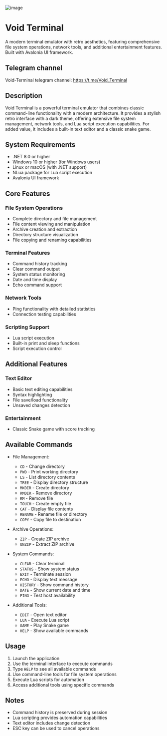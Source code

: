 ![image](https://github.com/user-attachments/assets/b735c2f7-4f30-49e8-b88a-db0bfaf7b6cb)

# Void Terminal

A modern terminal emulator with retro aesthetics, featuring comprehensive file system operations, network tools, and additional entertainment features. Built with Avalonia UI framework.

## Telegram channel

Void-Terminal telegram channel: https://t.me/Void_Terminal

## Description

Void Terminal is a powerful terminal emulator that combines classic command-line functionality with a modern architecture. It provides a stylish retro interface with a dark theme, offering extensive file system management, network tools, and Lua script execution capabilities. For added value, it includes a built-in text editor and a classic snake game.

## System Requirements

- .NET 8.0 or higher
- Windows 10 or higher (for Windows users)
- Linux or macOS (with .NET support)
- NLua package for Lua script execution
- Avalonia UI framework

## Core Features

### File System Operations
- Complete directory and file management
- File content viewing and manipulation
- Archive creation and extraction
- Directory structure visualization
- File copying and renaming capabilities

### Terminal Features
- Command history tracking
- Clear command output
- System status monitoring
- Date and time display
- Echo command support

### Network Tools
- Ping functionality with detailed statistics
- Connection testing capabilities

### Scripting Support
- Lua script execution
- Built-in print and sleep functions
- Script execution control

## Additional Features

### Text Editor
- Basic text editing capabilities
- Syntax highlighting
- File save/load functionality
- Unsaved changes detection

### Entertainment
- Classic Snake game with score tracking

## Available Commands

- File Management:
  - `CD` - Change directory
  - `PWD` - Print working directory
  - `LS` - List directory contents
  - `TREE` - Display directory structure
  - `MKDIR` - Create directory
  - `RMDIR` - Remove directory
  - `RM` - Remove file
  - `TOUCH` - Create empty file
  - `CAT` - Display file contents
  - `RENAME` - Rename file or directory
  - `COPY` - Copy file to destination

- Archive Operations:
  - `ZIP` - Create ZIP archive
  - `UNZIP` - Extract ZIP archive

- System Commands:
  - `CLEAR` - Clear terminal
  - `STATUS` - Show system status
  - `EXIT` - Terminate session
  - `ECHO` - Display text message
  - `HISTORY` - Show command history
  - `DATE` - Show current date and time
  - `PING` - Test host availability

- Additional Tools:
  - `EDIT` - Open text editor
  - `LUA` - Execute Lua script
  - `GAME` - Play Snake game
  - `HELP` - Show available commands

## Usage

1. Launch the application
2. Use the terminal interface to execute commands
3. Type `HELP` to see all available commands
4. Use command-line tools for file system operations
5. Execute Lua scripts for automation
6. Access additional tools using specific commands

## Notes

- Command history is preserved during session
- Lua scripting provides automation capabilities
- Text editor includes change detection
- ESC key can be used to cancel operations
